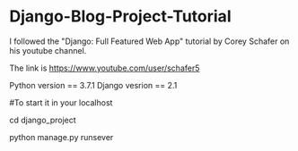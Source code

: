 # Django-Blog-Project-Tutorial

I followed the "Django: Full Featured Web App" tutorial by Corey Schafer on his youtube channel.

The link is https://www.youtube.com/user/schafer5

Python version == 3.7.1
Django vesrion == 2.1

#To start it in your localhost

cd django_project

python manage.py runsever


